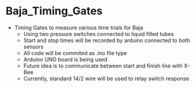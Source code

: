 # Baja_Timing_Gates
  * Timing Gates to measure various time trials for Baja
    * Using two pressure switches connected to liquid filled tubes
    * Start and stop times will be recorded by arduino connected to both sensors
    * All code will be commited as .ino file type
    * Arduino UNO board is being used
    * Future idea is to communicate between start and finish line with X-Bee
    * Currently, standard 14/2 wire will be used to relay switch response
